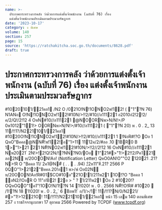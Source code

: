 ```yaml
---
name: >-
  ประกาศกระทรวงการคลัง ว่าด้วยการแต่งตั้งเจ้าพนักงาน (ฉบับที่ 76) เรื่อง
  แต่งตั้งเจ้าพนักงานประเมินตามประมวลรัษฎากร
date: '2023-10-17'
category: ง พิเศษ
volume: 140
section: 257
page: 15
source: 'https://ratchakitcha.soc.go.th/documents/8628.pdf'
draft: true
---
```


# ประกาศกระทรวงการคลัง ว่าด้วยการแต่งตั้งเจ้าพนักงาน (ฉบับที่ 76) เรื่อง แต่งตั้งเจ้าพนักงานประเมินตามประมวลรัษฎากร

#1020101/21คล1 /N2 O /021O!N!1ONO2พ!12! ( "1"?N 76) N1ANอ O!N!1ONO2พ!12!#10N/>!!2/#10//ล11121 อ2010อํ2!2!2/ค/2/Q!/2!12 4 OหN#10//ล11121 @NOORNพ>N/N!>/P 0พ1012"11!> OORNพ>N/N!>/#10//ล11121 ( "1"?N 20) พ . 0 . 2_ 13 11/!!1?/N221101/21คล1 #1020O!N!1ONO2พ!12!#10N/>!!2/#10//ล11121 1 !NอR#!?O Oอ 1 QหO"Bคคล@NN#็!พ!12!อ"1>11 1112ค/2/#ลอ .10 1BR0 B 1>"1>21 ํ21 N#็!NO2พ!12!#10N/>!!2//2!12 16 OหN#10//ล11121 Nพ2021 ํ 2N!>!2!Q!2N/!?NN?N0/Oอ 1"21#>"1!>2!!2/Pค121 ลอ2N ห/20OON!Aอ! (Notification Letter) QหO0AN!O""O2 12021 .21?N>!R O "Bคคล 11/ 2ค1@N#ี ( . .  . .94) 2ํ2ห11"#ี.21? 2566 P 0QO"1>212"Bคคล.20!อ1 พ>/พ์ Oล02N ห/20OON!Aอ!R#01$CO#10อ"21O!1/211พ21 1O!?O "Bคคล 1 ลN2/!OอR O 11"อ!B2! 2อ > " ? 1/211พ21 Oอ 2 #1020!?OQหOQO"1ค1"!1OO!N/1!?N 14 1!020! พ . 0 . 2566 N#็!!O!R# #1020  /1!?N 18 1!020! พ . 0 . 2_` 6 Bลพ1! ์ อ/1/>/1!์ 11/!!1?N/0/N221/ #>"1!>1221O! 11/!!1?/N221101/21คล1 หน้า 15 เลม 140 ตอนพิเศษ 257 ง ราชกิจจานุเบกษา 17 ตุลาคม 2566 Powered by TCPDF (www.tcpdf.org)
